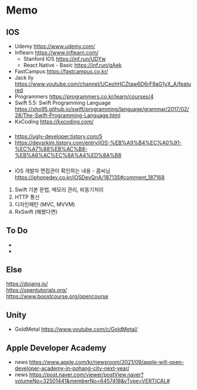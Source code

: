 # Memo

## IOS
- Udemy https://www.udemy.com/  
- Inflearn https://www.inflearn.com/  
  - Stanford IOS https://inf.run/UDYw
  - React Native - Basic https://inf.run/gAek
- FastCampus https://fastcampus.co.kr/  
- Jack Ily https://www.youtube.com/channel/UCeohHCZtaw6D6rF9aG1yX_A/featured  
- Programmers https://programmers.co.kr/learn/courses/4
- Swift 5.5: Swift Programming Language https://xho95.github.io/swift/programming/language/grammar/2017/02/28/The-Swift-Programming-Language.html
- KxCoding https://kxcoding.com/

### 
- https://ugly-developer.tistory.com/5
- https://devsrkim.tistory.com/entry/iOS-%EB%A9%B4%EC%A0%91-%EC%A7%88%EB%AC%B8-%EB%A6%AC%EC%8A%A4%ED%8A%B8

###
- iOS 개발자 면접관이 확인하는 내용 - 콤씨님 https://iphonedev.co.kr/iOSDevQnA/187135#comment_187168
1. Swift 기본 문법, 메모리 관리, 비동기처리
2. HTTP 통신
3. 디자인패턴 (MVC, MVVM)
4. RxSwift (해봤다면)


## To Do 
- 
- 

## Else
https://dojang.io/  
https://opentutorials.org/  
https://www.boostcourse.org/opencourse  


## Unity
- GoldMetal https://www.youtube.com/c/GoldMetal/


## Apple Developer Academy
- news https://www.apple.com/kr/newsroom/2021/09/apple-will-open-developer-academy-in-pohang-city-next-year/  
- news https://post.naver.com/viewer/postView.naver?volumeNo=32501441&memberNo=6457418&vType=VERTICAL#
